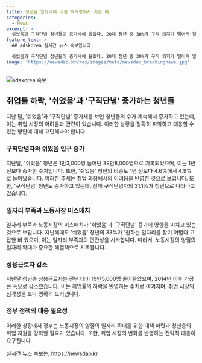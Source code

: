 ```yaml
---
title: 청년들 일자리에 대한 짝사랑에서 지칠 때
categories:
  - News
excerpt: >
  쉬었음과 구직단념 청년들이 증가세에 올랐다. 20대 청년 중 30%가 구직 의지가 떨어져 일자리를 포기하거나 도저히 구하지 않고 있다. 심지어 취업을 희망하지만 점차 포기하는 청년도 늘고 있다. 최근에는 코로나19로 인해 취업 시장이 어려워져 노동시장 미스매치와 일자리 부족이 심화되고 있으며, 청년층 노동시장 유입 촉진방안이 시급하다. 쉬었음 청년은 전체 청년 중 4.9%로 증가했고, 구직단념 청년도 올해 들어 증가세를 보이고 있다. 일자리 질도 감소하는 추세이며, 대책 마련이 시급하다.
feature_text: >
  ## adskorea 실시간 뉴스 속보입니다.

  쉬었음과 구직단념 청년들이 증가세에 올랐다. 20대 청년 중 30%가 구직 의지가 떨어져 일자리를 포기하거나 도저히 구하지 않고 있다. 심지어 취업을 희망하지만 점차 포기하는 청년도 늘고 있다. 최근에는 코로나19로 인해 취업 시장이 어려워져 노동시장 미스매치와 일자리 부족이 심화되고 있으며, 청년층 노동시장 유입 촉진방안이 시급하다. 쉬었음 청년은 전체 청년 중 4.9%로 증가했고, 구직단념 청년도 올해 들어 증가세를 보이고 있다. 일자리 질도 감소하는 추세이며, 대책 마련이 시급하다.
image: 'https://newsdao.kr/res/images/meta/newsdao_breakingnews.jpg'
---
```


<p><img src="https://newsdao.kr/res/images/meta/newsdao_breakingnews.jpg" alt="adskorea 속보" /></p>

<h2 data-ke-size="size26">취업률 하락, '쉬었음'과 '구직단념' 증가하는 청년들</h2>

<p data-ke-size="size16">지난 달, '쉬었음'과 '구직단념' 증가세를 보인 청년들의 수가 계속해서 증가하고 있는데, 이는 취업 시장의 어려움과 관련이 있습니다. 이러한 상황을 정확히 파악하고 대응할 수 있는 방안에 대해 고민해봐야 합니다.</p>

<h3><b>구직단념자와 쉬었음 인구 증가</b></h3>

<p data-ke-size="size16">지난달, '쉬었음' 청년은 1만3,000명 늘어난 39만8,000명으로 기록되었으며, 이는 1년 전보다 증가한 수치입니다. 또한, '쉬었음' 청년의 비중도 1년 전보다 4.6%에서 4.9%로 늘어났습니다. 이러한 추세는 취업 과정에서의 어려움을 반영한 것으로 보입니다. 또한, '구직단념' 청년도 증가하고 있는데, 전체 구직단념자의 31.1%가 청년으로 나타나고 있습니다.</p>

<h3><b>일자리 부족과 노동시장 미스매치</b></h3>

<p data-ke-size="size16">일자리 부족과 노동시장의 미스매치가 '쉬었음'과 '구직단념' 증가에 영향을 미치고 있는 것으로 보입니다. 지난해에도 '쉬었음' 청년의 33%가 '원하는 일자리를 찾기 어렵다'고 답한 바 있으며, 이는 일자리 부족과의 연관성을 시사합니다. 따라서, 노동시장의 양질의 일자리 확대가 중요한 해결책으로 지목됩니다.</p>

<h3><b>상용근로자 감소</b></h3>

<p data-ke-size="size16">지난달 청년층 상용근로자는 전년 대비 19만5,000명 줄어들었으며, 2014년 이후 가장 큰 폭으로 감소했습니다. 이는 취업률의 하락을 반영하는 수치로 여겨지며, 취업 시장의 심각성을 보다 명확히 드러냅니다.</p>

<h3><b>정부 정책의 대응 필요성</b></h3>

<p data-ke-size="size16">이러한 상황에서 정부는 노동시장의 양질의 일자리 확대를 위한 대책 마련과 청년층의 취업 지원을 강화할 필요가 있습니다. 또한, 취업 시장의 변화를 반영하는 전략적 대응이 요구됩니다.</p>
실시간 뉴스 속보는, <a href="https://newsdao.kr" rel="dofollow">https://newsdao.kr</a>


